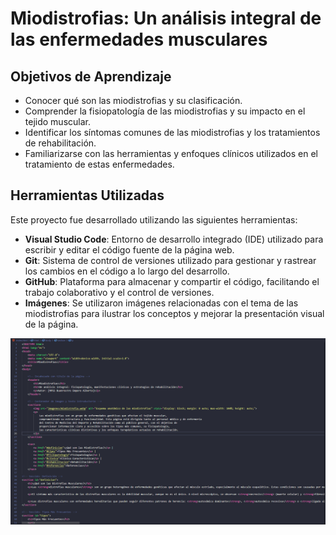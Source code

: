 # Miodistrofias: Un análisis integral de las enfermedades musculares

## Objetivos de Aprendizaje

- Conocer qué son las miodistrofias y su clasificación.
- Comprender la fisiopatología de las miodistrofias y su impacto en el tejido muscular.
- Identificar los síntomas comunes de las miodistrofias y los tratamientos de rehabilitación.
- Familiarizarse con las herramientas y enfoques clínicos utilizados en el tratamiento de estas enfermedades.

## Herramientas Utilizadas

Este proyecto fue desarrollado utilizando las siguientes herramientas:

- **Visual Studio Code**: Entorno de desarrollo integrado (IDE) utilizado para escribir y editar el código fuente de la página web.
- **Git**: Sistema de control de versiones utilizado para gestionar y rastrear los cambios en el código a lo largo del desarrollo.
- **GitHub**: Plataforma para almacenar y compartir el código, facilitando el trabajo colaborativo y el control de versiones.
- **Imágenes**: Se utilizaron imágenes relacionadas con el tema de las miodistrofias para ilustrar los conceptos y mejorar la presentación visual de la página.

![vista previa de codigo](image.png)